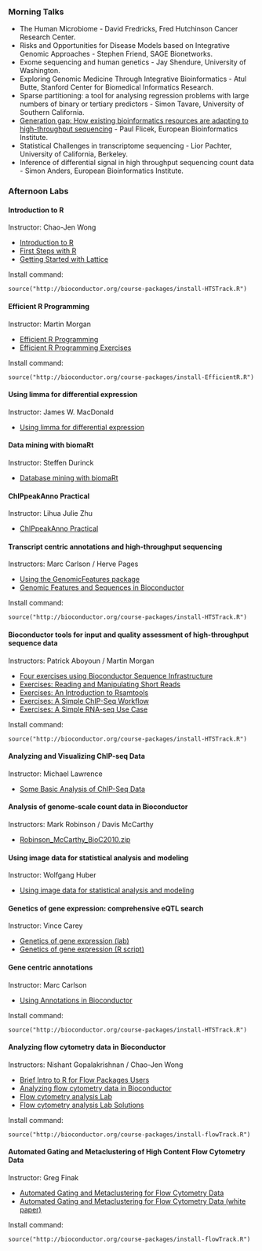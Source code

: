 ### Morning Talks ###

* The Human Microbiome - David Fredricks, Fred Hutchinson Cancer Research Center.
* Risks and Opportunities for Disease Models based on Integrative Genomic
  Approaches - Stephen Friend, SAGE Bionetworks.
* Exome sequencing and human genetics - Jay Shendure, University of Washington.
* Exploring Genomic Medicine Through Integrative Bioinformatics - 
  Atul Butte, Stanford Center for Biomedical Informatics Research.
* Sparse partitioning: a tool for analysing regression problems with large
  numbers of binary or tertiary predictors - Simon Tavare,
  University of Southern California.
* [Generation gap: How existing bioinformatics resources are adapting to
  high-throughput sequencing](Flicek_20100730.pdf) - Paul Flicek, European
  Bioinformatics Institute.
* Statistical Challenges in transcriptome sequencing - Lior Pachter,
  University of California, Berkeley.
* Inference of differential signal in high throughput sequencing count data - 
  Simon Anders, European Bioinformatics Institute.

### Afternoon Labs ###

#### Introduction to R ####
Instructor: Chao-Jen Wong

* [Introduction to R](IntroToR.pdf)
* [First Steps with R](First_Steps_With_R_SOLUTIONS.pdf)
* [Getting Started with Lattice](Basic_Lattice_SOLUTIONS.pdf)

Install command:

`source("http://bioconductor.org/course-packages/install-HTSTrack.R")`

#### Efficient R Programming ####
Instructor: Martin Morgan

* [Efficient R Programming](EfficientRProgramming.pdf)
* [Efficient R Programming Exercises](EfficientRProgrammingExercises.pdf)

Install command:

`source("http://bioconductor.org/course-packages/install-EfficientR.R")`

#### Using limma for differential expression ####
Instructor: James W. MacDonald

* [Using limma for differential expression](limma2.pdf)

#### Data mining with biomaRt ####
Instructor: Steffen Durinck

* [Database mining with biomaRt](BioC2010_biomaRt.pdf)

#### ChIPpeakAnno Practical ####
Instructor: Lihua Julie Zhu

* [ChIPpeakAnno Practical](BioC2010_ChIPpeakAnno.pdf)

#### Transcript centric annotations and high-throughput sequencing ####
Instructors: Marc Carlson / Herve Pages

* [Using the GenomicFeatures package](GenomicFeatures.pdf)
* [Genomic Features and Sequences in Bioconductor](GenomicFeaturesAndSequences.pdf)

Install command:

`source("http://bioconductor.org/course-packages/install-HTSTrack.R")`

#### Bioconductor tools for input and quality assessment of high-throughput sequence data ####
Instructors: Patrick Aboyoun / Martin Morgan

* [Four exercises using Bioconductor Sequence Infrastructure](FourSeqExercises.pdf)
* [Exercises: Reading and Manipulating Short Reads](Exercises-ShortRead.pdf)
* [Exercises: An Introduction to Rsamtools](Exercises-Rsamtools.pdf)
* [Exercises: A Simple ChIP-Seq Workflow](Exercises-SimpleChIPSeq.pdf)
* [Exercises: A Simple RNA-seq Use Case](Exercises-SimpleRNAseqUseCase.pdf)

Install command:

`source("http://bioconductor.org/course-packages/install-HTSTrack.R")`

#### Analyzing and Visualizing ChIP-seq Data ####
Instructor: Michael Lawrence

* [Some Basic Analysis of ChIP-Seq Data](Workflow.pdf)

#### Analysis of genome-scale count data in Bioconductor ###
Instructors: Mark Robinson / Davis McCarthy

* [Robinson_McCarthy_BioC2010.zip](Robinson_McCarthy_BioC2010.zip)

#### Using image data for statistical analysis and modeling ####
Instructor: Wolfgang Huber

* [Using image data for statistical analysis and modeling](100730-seattle-huber.pdf)

#### Genetics of gene expression: comprehensive eQTL search ####
Instructor: Vince Carey

* [Genetics of gene expression (lab)](lab2010.pdf)
* [Genetics of gene expression (R script)](lab2010.R)

#### Gene centric annotations ####
Instructor: Marc Carlson

* [Using Annotations in Bioconductor](ClassicAnnotations.pdf)

Install command:

`source("http://bioconductor.org/course-packages/install-HTSTrack.R")`

#### Analyzing flow cytometry data in Bioconductor ####
Instructors:  Nishant Gopalakrishnan / Chao-Jen Wong

* [Brief Intro to R for Flow Packages Users](intro.pdf)
* [Analyzing flow cytometry data in Bioconductor](seqGating.pdf)
* [Flow cytometry analysis Lab](AnalyzingFlowData.pdf)
* [Flow cytometry analysis Lab Solutions](FlowCytometry_SOLUTIONS.pdf)

Install command:

`source("http://bioconductor.org/course-packages/install-flowTrack.R")`

#### Automated Gating and Metaclustering of High Content Flow Cytometry Data ####
Instructor: Greg Finak

* [Automated Gating and Metaclustering for Flow Cytometry Data](FlowClustFlowMergeSlides.pdf)
* [Automated Gating and Metaclustering for Flow Cytometry Data (white paper)](FlowClustFlowMerge.pdf)

Install command:

`source("http://bioconductor.org/course-packages/install-flowTrack.R")`

